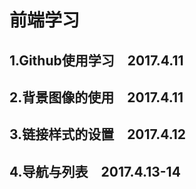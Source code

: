 # 前端学习
## 1.Github使用学习　2017.4.11
## 2.背景图像的使用　2017.4.11
## 3.链接样式的设置　2017.4.12
## 4.导航与列表　2017.4.13-14
